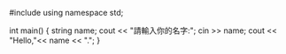 #include <iostream>
using namespace std;

int main() {
    string name;
    cout << "請輸入你的名字:";
    cin >> name;
    cout << "Hello,"<< name << ".";
}
